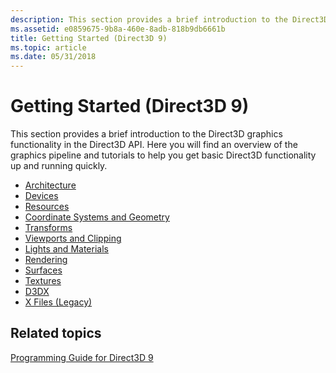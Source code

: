 ```yaml
---
description: This section provides a brief introduction to the Direct3D graphics functionality in the Direct3D API. Here you will find an overview of the graphics pipeline and tutorials to help you get basic Direct3D functionality up and running quickly.
ms.assetid: e0859675-9b8a-460e-8adb-818b9db6661b
title: Getting Started (Direct3D 9)
ms.topic: article
ms.date: 05/31/2018
---
```


# Getting Started (Direct3D 9)

This section provides a brief introduction to the Direct3D graphics functionality in the Direct3D API. Here you will find an overview of the graphics pipeline and tutorials to help you get basic Direct3D functionality up and running quickly.

-   [Architecture](direct3d-architecture.md)
-   [Devices](direct3d-devices.md)
-   [Resources](direct3d-resources.md)
-   [Coordinate Systems and Geometry](coordinate-systems-and-geometry.md)
-   [Transforms](transforms.md)
-   [Viewports and Clipping](viewports-and-clipping.md)
-   [Lights and Materials](lights-and-materials.md)
-   [Rendering](direct3d-rendering.md)
-   [Surfaces](direct3d-surfaces.md)
-   [Textures](direct3d-textures.md)
-   [D3DX](d3dx.md)
-   [X Files (Legacy)](x-files--legacy-.md)

## Related topics

<dl> <dt>

[Programming Guide for Direct3D 9](dx9-graphics-programming-guide.md)
</dt> </dl>

 

 



